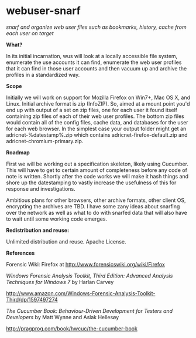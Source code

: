 webuser-snarf
=============
<i>snarf and organize web user files such as bookmarks, history, cache from each user on target</i>

<b>What?</b>

In its initial incarnation, wus will look at a locally accessible file system, enumerate the use accounts it can find, enumerate the web user profiles that it can find in those user accounts and then vacuum up and archive the profiles in a standardized way.

<b>Scope</b>

Initially we will work on support for Mozilla Firefox on Win7+, Mac OS X, and Linux. Initial archive format is zip (InfoZIP). So, aimed at a mount point you'd end up with output of a set on zip files, one for each user it found itself containing zip files of each of their web user profiles. The bottom zip files would contain all of the config files, cache data, and databases for the user for each web browser. In the simplest case your output folder might get an adricnet-%datestamp%.zip which contains adricnet-firefox-default.zip and adricnet-chromium-primary.zip.

<b>Roadmap</b>

First we will be working out a specification skeleton, likely using Cucumber. This will have to get to certain amount of completeness before any code of note is written. Shortly after the code works we will make it hash things and shore up the datestamping to vastly increase the usefulness of this for response and investigations.

Ambitious plans for other browsers, other archive formats, other client OS, encrypting the archives are TBD. I have some zany ideas about snarfing over the network as well as what to do with snarfed data that will also have to wait until some working code emerges.

<b>Redistribution and reuse:</b>

Unlimited distribution and reuse. Apache License.

<b>References</b>

Forensic Wiki: Firefox at http://www.forensicswiki.org/wiki/Firefox

<i>Windows Forensic Analysis Toolkit, Third Edition: Advanced Analysis Techniques for Windows 7</i> by Harlan Carvey

http://www.amazon.com/Windows-Forensic-Analysis-Toolkit-Third/dp/1597497274

<i>The Cucumber Book: Behaviour-Driven Development for Testers and Developers</i> by Matt Wynne and Aslak Hellesøy

http://pragprog.com/book/hwcuc/the-cucumber-book


